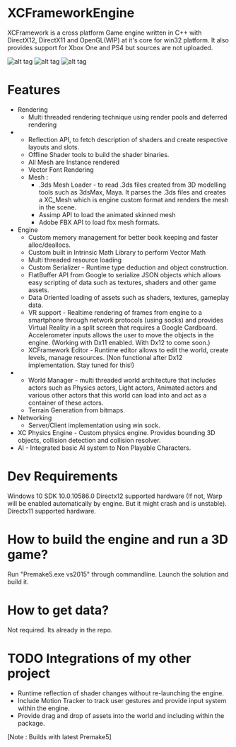 # XCFrameworkEngine
XCFramework is a cross platform Game engine written in C++ with DirectX12, DirectX11 and OpenGL(WIP) at it's core for win32 platform. It also provides support for Xbox One and PS4 but sources are not uploaded. 

![alt tag](http://3.bp.blogspot.com/-hPHNN9y1MA0/VvV53IY_1RI/AAAAAAAAIT8/dFXB8_jVlro1DZfsGWg2fj2ct2CWZrfkg/s1600/Capture.PNG)
![alt tag](http://3.bp.blogspot.com/-iq8T8NVzv94/VNOlfA7k64I/AAAAAAAAFyg/cvNiCBVb-kc/s1600/xcframework_terrain.PNG)
![alt tag](http://3.bp.blogspot.com/-vQwAOfaZ4E4/VPH5n7pWfxI/AAAAAAAAF2I/73GkEw2gHW0/s1600/XCFramework_Editor.PNG)


# Features
- Rendering
	- Multi threaded rendering technique using render pools and deferred rendering
-	- Reflection API, to fetch description of shaders and create respective layouts and slots.
	- Offline Shader tools to build the shader binaries.
	- All Mesh are Instance rendered
	- Vector Font Rendering
	- Mesh :
		- .3ds Mesh Loader - to read .3ds files created from 3D modelling tools such as 3dsMax, Maya. It parses the .3ds files and creates a XC_Mesh which is engine custom format and renders the mesh in the scene.
		- Assimp API to load the animated skinned mesh
		- Adobe FBX API to load fbx mesh formats.
- Engine
	- Custom memory management for better book keeping and faster alloc/deallocs.
	- Custom built in Intrinsic Math Library to perform Vector Math
	- Multi threaded resource loading
	- Custom Serializer - Runtime type deduction and object construction.
	- FlatBuffer API from Google to serialize JSON objects which allows easy scripting of data such as textures, shaders and other game assets.
	- Data Oriented loading of assets such as shaders, textures, gameplay data.
	- VR support - Realtime rendering of frames from engine to a smartphone through network protocols (using socks) and provides Virtual Reality in a split screen that requires a Google Cardboard. Accelerometer inputs allows the user to move the objects in the engine. (Working with Dx11 enabled. With Dx12 to come soon.)
	- XCFramework Editor - Runtime editor allows to edit the world, create levels, manage resources. (Non functional after Dx12 implementation. Stay tuned for this!)
-	- World Manager - multi threaded world architecture that includes actors such as Physics actors, Light actors, Animated actors and various other actors that this world can load into and act as a container of these actors.
	- Terrain Generation from bitmaps.
- Networking
	- Server/Client implementation using win sock.
- XC Physics Engine - Custom physics engine. Provides bounding 3D objects, collision detection and collision resolver.
- AI - Integrated basic AI system to Non Playable Characters.

# Dev Requirements
Windows 10 SDK 10.0.10586.0 
Directx12 supported hardware (If not, Warp will be enabled automatically by engine. But it might crash and is unstable).
Directx11 supported hardware.

# How to build the engine and run a 3D game?
Run "Premake5.exe vs2015" through commandline.
Launch the solution and build it.

# How to get data?
Not required. Its already in the repo.

# TODO Integrations of my other project
- Runtime reflection of shader changes without re-launching the engine.
- Include Motion Tracker to track user gestures and provide input system within the engine.
- Provide drag and drop of assets into the world and including within the package.

[Note : Builds with latest Premake5]